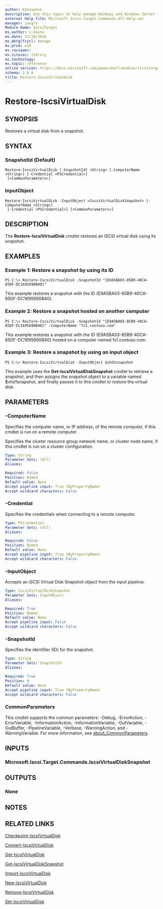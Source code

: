 ```yaml
---
author: Kateyanne
description: Use this topic to help manage Windows and Windows Server technologies with Windows PowerShell.
external help file: Microsoft.Iscsi.Target.Commands.dll-Help.xml
manager: jasgro
Module Name: IscsiTarget
ms.author: v-kaunu
ms.date: 12/20/2016
ms.mktglfcycl: manage
ms.prod: w10
ms.reviewer: 
ms.sitesec: library
ms.technology: 
ms.topic: reference
online version: https://docs.microsoft.com/powershell/module/iscsitarget/restore-iscsivirtualdisk?view=windowsserver2022-ps&wt.mc_id=ps-gethelp
schema: 2.0.0
title: Restore-IscsiVirtualDisk
---
```


# Restore-IscsiVirtualDisk

## SYNOPSIS
Restores a virtual disk from a snapshot.

## SYNTAX

### SnapshotId (Default)
```
Restore-IscsiVirtualDisk [-SnapshotId] <String> [-ComputerName <String>] [-Credential <PSCredential>]
 [<CommonParameters>]
```

### InputObject
```
Restore-IscsiVirtualDisk -InputObject <IscsiVirtualDiskSnapshot> [-ComputerName <String>]
 [-Credential <PSCredential>] [<CommonParameters>]
```

## DESCRIPTION
The **Restore-IscsiVirtualDisk** cmdlet restores an iSCSI virtual disk using its snapshot.

## EXAMPLES

### Example 1: Restore a snapshot by using its ID
```
PS C:\> Restore-IscsiVirtualDisk -SnapshotId "{E9A5BA03-85B9-40CA-85DF-DC1695690B40}"
```

This example restores a snapshot with the ID {E9A5BA03-85B9-40CA-85DF-DC1695690B40}.

### Example 2: Restore a snapshot hosted on another computer
```
PS C:\> Restore-IscsiVirtualDisk -SnapshotId "{E9A5BA03-85B9-40CA-85DF-DC1695690B40}" -ComputerName "fs1.contoso.com"
```

This example restores a snapshot with the ID {E9A5BA03-85B9-40CA-85DF-DC1695690B40} hosted on a computer named fs1.contoso.com.

### Example 3: Restore a snapshot by using an input object
```
PS C:\> Restore-IscsiVirtualDisk -InputObject $vhd1snapshot
```

This example uses the **Get-IscsiVirtualDiskSnapshot** cmdlet to retrieve a snapshot, and then assigns the snapshot object to a variable named $vhd1snapshot, and finally passes it to this cmdlet to restore the virtual disk.

## PARAMETERS

### -ComputerName
Specifies the computer name, or IP address, of the remote computer, if this cmdlet is run on a remote computer.

Specifies the cluster resource group network name, or cluster node name, if this cmdlet is run on a cluster configuration.

```yaml
Type: String
Parameter Sets: (All)
Aliases: 

Required: False
Position: Named
Default value: None
Accept pipeline input: True (ByPropertyName)
Accept wildcard characters: False
```

### -Credential
Specifies the credentials when connecting to a remote computer.

```yaml
Type: PSCredential
Parameter Sets: (All)
Aliases: 

Required: False
Position: Named
Default value: None
Accept pipeline input: True (ByPropertyName)
Accept wildcard characters: False
```

### -InputObject
Accepts an iSCSI Virtual Disk Snapshot object from the input pipeline.

```yaml
Type: IscsiVirtualDiskSnapshot
Parameter Sets: InputObject
Aliases: 

Required: True
Position: Named
Default value: None
Accept pipeline input: False
Accept wildcard characters: False
```

### -SnapshotId
Specifies the identifier (ID) for the snapshot.

```yaml
Type: String
Parameter Sets: SnapshotId
Aliases: 

Required: True
Position: 0
Default value: None
Accept pipeline input: True (ByPropertyName)
Accept wildcard characters: False
```

### CommonParameters
This cmdlet supports the common parameters: -Debug, -ErrorAction, -ErrorVariable, -InformationAction, -InformationVariable, -OutVariable, -OutBuffer, -PipelineVariable, -Verbose, -WarningAction, and -WarningVariable. For more information, see [about_CommonParameters](https://go.microsoft.com/fwlink/?LinkID=113216).

## INPUTS

### Microsoft.Iscsi.Target.Commands.IscsiVirtualDiskSnapshot

## OUTPUTS

### None

## NOTES

## RELATED LINKS

[Checkpoint-IscsiVirtualDisk](./Checkpoint-IscsiVirtualDisk.md)

[Convert-IscsiVirtualDisk](./Convert-IscsiVirtualDisk.md)

[Get-IscsiVirtualDisk](./Get-IscsiVirtualDisk.md)

[Get-IscsiVirtualDiskSnapshot](./Get-IscsiVirtualDiskSnapshot.md)

[Import-IscsiVirtualDisk](./Import-IscsiVirtualDisk.md)

[New-IscsiVirtualDisk](./New-IscsiVirtualDisk.md)

[Remove-IscsiVirtualDisk](./Remove-IscsiVirtualDisk.md)

[Set-IscsiVirtualDisk](./Set-IscsiVirtualDisk.md)

